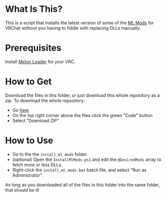 # What Is This?
This is a script that installs the latest version of some of the [ML Mods](https://github.com/SDraw/ml_mods) for VRChat without you having to fiddle with replacing DLLs manually.

# Prerequisites
Install [Melon Loader](https://melonwiki.xyz/#/) for your VRC.

# How to Get
Download the files in this folder, or just download this whole repository as a zip. To download the whole repository:
- Go [here](https://github.com/Cylowatt/random-scripts)
- On the top right corner above the files click the green "Code" button
- Select "Download ZIP"

# How to Use
- Go to the the `install_ml_mods` folder.
- (optional) Open the `InstallMlMods.ps1` and edit the `@DesiredMods` array to fetch more or less DLLs.
- Right-click the `install_ml_mods.bat` batch file, and select "Run as Administrator".

As long as you downloaded all of the files in this folder into the same folder, that should be it!
